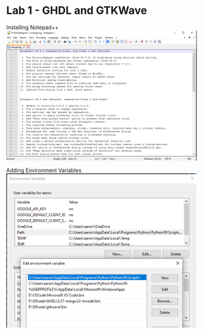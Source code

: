 # Lab 1 - GHDL and GTKWave

Installing Notepad++
![Notepad++](SourceFolder/np++.png)

Adding Environment Variables
![Variables](SourceFolder/variables.png)
